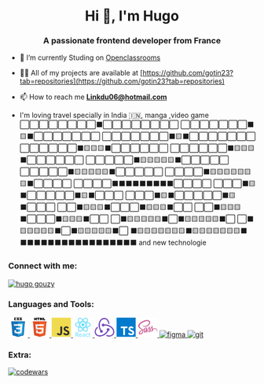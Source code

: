 <h1 align="center">Hi 👋, I'm Hugo</h1>
<h3 align="center">A passionate frontend developer from France</h3>

- 🔭 I’m currently Studing on [Openclassrooms](https://openclassrooms.com/)

- 👨‍💻 All of my projects are available at [https://github.com/gotin23?tab=repositories](https://github.com/gotin23?tab=repositories)

- 📫 How to reach me **Linkdu06@hotmail.com**

- I'm loving travel specially in India 🇮🇳, manga ,video game ⬜⬜⬜⬜⬜⬜⬜⬜⬛⬜⬜⬜⬜⬜⬜⬜⬜
⬜⬜⬜⬜⬜⬜⬜⬛🟨⬛⬜⬜⬜⬜⬜⬜⬜
⬜⬜⬜⬜⬜⬜⬜⬛🟨⬛⬜⬜⬜⬜⬜⬜⬜
⬜⬜⬜⬜⬜⬜⬛🟨🟨🟨⬛⬜⬜⬜⬜⬜⬜
⬜⬜⬜⬜⬜⬜⬛🟨🟨🟨⬛⬜⬜⬜⬜⬜⬜
⬜⬜⬜⬜⬜⬛🟨🟨🟨🟨🟨⬛⬜⬜⬜⬜⬜
⬜⬜⬜⬜⬜⬛🟨🟨🟨🟨🟨⬛⬜⬜⬜⬜⬜
⬜⬜⬜⬜⬛🟨🟨🟨🟨🟨🟨🟨⬛⬜⬜⬜⬜
⬜⬜⬜⬜⬛⬛⬛⬛⬛⬛⬛⬛⬛⬜⬜⬜⬜
⬜⬜⬜⬛🟨⬛⬜⬜⬜⬜⬜⬛🟨⬛⬜⬜⬜
⬜⬜⬜⬛🟨⬛⬜⬜⬜⬜⬜⬛🟨⬛⬜⬜⬜
⬜⬜⬛🟨🟨🟨⬛⬜⬜⬜⬛🟨🟨🟨⬛⬜⬜
⬜⬜⬛🟨🟨🟨⬛⬜⬜⬜⬛🟨🟨🟨⬛⬜⬜
⬜⬛🟨🟨🟨🟨🟨⬛⬜⬛🟨🟨🟨🟨🟨⬛⬜
⬜⬛🟨🟨🟨🟨🟨⬛⬜⬛🟨🟨🟨🟨🟨⬛⬜
⬛🟨🟨🟨🟨🟨🟨🟨⬛🟨🟨🟨🟨🟨🟨🟨⬛
⬛⬛⬛⬛⬛⬛⬛⬛⬛⬛⬛⬛⬛⬛⬛⬛⬛ and new technologie

<h3 align="left">Connect with me:</h3>
<p align="left">
<a href="https://www.linkedin.com/in/hugo-gouzy-987166209/" target="blank"><img align="center" src="https://raw.githubusercontent.com/rahuldkjain/github-profile-readme-generator/master/src/images/icons/Social/linked-in-alt.svg" alt="hugo gouzy" height="30" width="40" /></a>
</p>

<h3 align="left">Languages and Tools:</h3>
<p align="left"> <a href="https://www.w3schools.com/css/" target="_blank" rel="noreferrer"> <img src="https://raw.githubusercontent.com/devicons/devicon/master/icons/css3/css3-original-wordmark.svg" alt="css3" width="40" height="40"/> </a>  <a href="https://www.w3.org/html/" target="_blank" rel="noreferrer"> <img src="https://raw.githubusercontent.com/devicons/devicon/master/icons/html5/html5-original-wordmark.svg" alt="html5" width="40" height="40"/> </a> <a href="https://developer.mozilla.org/en-US/docs/Web/JavaScript" target="_blank" rel="noreferrer"> <img src="https://raw.githubusercontent.com/devicons/devicon/master/icons/javascript/javascript-original.svg" alt="javascript" width="40" height="40"/> </a> <a href="https://reactjs.org/" target="_blank" rel="noreferrer"> <img src="https://raw.githubusercontent.com/devicons/devicon/master/icons/react/react-original-wordmark.svg" alt="react" width="40" height="40"/> </a> <a href="https://redux.js.org" target="_blank" rel="noreferrer"> <img src="https://raw.githubusercontent.com/devicons/devicon/master/icons/redux/redux-original.svg" alt="redux" width="40" height="40"/> </a>  <a href="https://www.typescriptlang.org/" target="_blank" rel="noreferrer"> <img src="https://raw.githubusercontent.com/devicons/devicon/master/icons/typescript/typescript-original.svg" alt="typescript" width="40" height="40"/> </a>
  <a href="https://sass-lang.com" target="_blank" rel="noreferrer"> <img src="https://raw.githubusercontent.com/devicons/devicon/master/icons/sass/sass-original.svg" alt="sass" width="40" height="40"/> </a>
<a href="https://www.figma.com/" target="_blank" rel="noreferrer"> <img src="https://www.vectorlogo.zone/logos/figma/figma-icon.svg" alt="figma" width="40" height="40"/> </a>
<a href="https://git-scm.com/" target="_blank" rel="noreferrer"> <img src="https://www.vectorlogo.zone/logos/git-scm/git-scm-icon.svg" alt="git" width="40" height="40"/> </a> 
</p>
<h3 align="left">Extra:</h3>
<a href="https://www.codewars.com/users/Gotin" target="_blank" rel="noreferrer"><img src="https://www.codewars.com/users/Gotin/badges/micro" alt="codewars"/></a>

